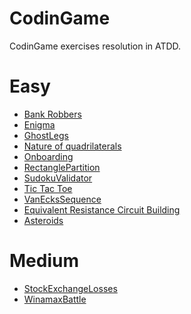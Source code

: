 CodinGame
=========

CodinGame exercises resolution in ATDD.

# Easy
* [Bank Robbers](src/Easy/BankRobbers/bank_robbers.feature)
* [Enigma](src/Easy/Enigma/enigma.feature)
* [GhostLegs](src/Easy/GhostLegs/ghost_legs.feature)
* [Nature of quadrilaterals](src/Easy/NatureOfQuadrilaterals/nature_of_quadrilaterals.feature)
* [Onboarding](src/Easy/Onboarding/onboarding.feature)
* [RectanglePartition](src/Easy/RectanglePartition/rectangle_partition.feature)
* [SudokuValidator](src/Easy/SudokuValidator/sudoku_validator.feature)
* [Tic Tac Toe](src/Easy/TicTacToe/tic_tac_toe.feature)
* [VanEcksSequence](src/Easy/VanEcksSequence/van_ecks_sequence.feature)
* [Equivalent Resistance Circuit Building](src/Easy/EquivalentResistanceCircuitBuilding/equivalent_resistance_circuit_building.feature)
* [Asteroids](src/Easy/Asteroids/asteroids.feature)

# Medium
* [StockExchangeLosses](src/Medium/StockExchangeLosses/stock_exchange_losses.feature)
* [WinamaxBattle](src/Medium/WinamaxBattle/winamax_battle.feature)

